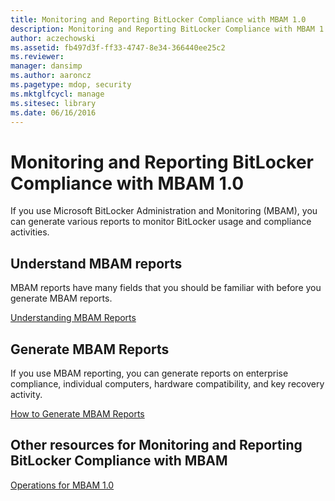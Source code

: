 ```yaml
---
title: Monitoring and Reporting BitLocker Compliance with MBAM 1.0
description: Monitoring and Reporting BitLocker Compliance with MBAM 1.0
author: aczechowski
ms.assetid: fb497d3f-ff33-4747-8e34-366440ee25c2
ms.reviewer: 
manager: dansimp
ms.author: aaroncz
ms.pagetype: mdop, security
ms.mktglfcycl: manage
ms.sitesec: library
ms.date: 06/16/2016
---
```



# Monitoring and Reporting BitLocker Compliance with MBAM 1.0


If you use Microsoft BitLocker Administration and Monitoring (MBAM), you can generate various reports to monitor BitLocker usage and compliance activities.

## Understand MBAM reports


MBAM reports have many fields that you should be familiar with before you generate MBAM reports.

[Understanding MBAM Reports](understanding-mbam-reports-mbam-1.md)

## Generate MBAM Reports


If you use MBAM reporting, you can generate reports on enterprise compliance, individual computers, hardware compatibility, and key recovery activity.

[How to Generate MBAM Reports](how-to-generate-mbam-reports-mbam-1.md)

## Other resources for Monitoring and Reporting BitLocker Compliance with MBAM


[Operations for MBAM 1.0](operations-for-mbam-10.md)

 

 





